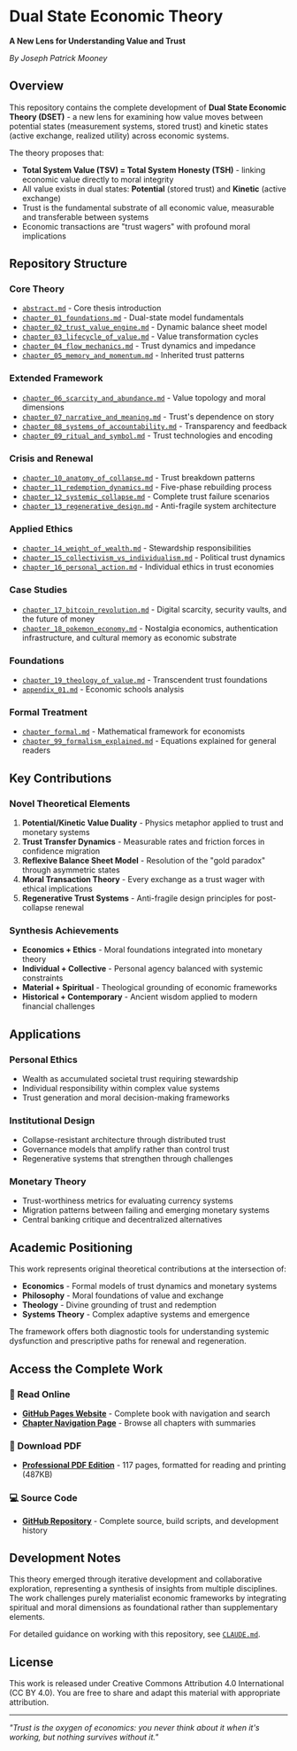 # Dual State Economic Theory

**A New Lens for Understanding Value and Trust**

*By Joseph Patrick Mooney*

## Overview

This repository contains the complete development of **Dual State Economic Theory (DSET)** - a new lens for examining how value moves between potential states (measurement systems, stored trust) and kinetic states (active exchange, realized utility) across economic systems. 

The theory proposes that:
- **Total System Value (TSV) = Total System Honesty (TSH)** - linking economic value directly to moral integrity
- All value exists in dual states: **Potential** (stored trust) and **Kinetic** (active exchange)
- Trust is the fundamental substrate of all economic value, measurable and transferable between systems
- Economic transactions are "trust wagers" with profound moral implications

## Repository Structure

### Core Theory
- [`abstract.md`](abstract.md) - Core thesis introduction
- [`chapter_01_foundations.md`](chapter_01_foundations.md) - Dual-state model fundamentals
- [`chapter_02_trust_value_engine.md`](chapter_02_trust_value_engine.md) - Dynamic balance sheet model
- [`chapter_03_lifecycle_of_value.md`](chapter_03_lifecycle_of_value.md) - Value transformation cycles
- [`chapter_04_flow_mechanics.md`](chapter_04_flow_mechanics.md) - Trust dynamics and impedance
- [`chapter_05_memory_and_momentum.md`](chapter_05_memory_and_momentum.md) - Inherited trust patterns

### Extended Framework
- [`chapter_06_scarcity_and_abundance.md`](chapter_06_scarcity_and_abundance.md) - Value topology and moral dimensions
- [`chapter_07_narrative_and_meaning.md`](chapter_07_narrative_and_meaning.md) - Trust's dependence on story
- [`chapter_08_systems_of_accountability.md`](chapter_08_systems_of_accountability.md) - Transparency and feedback
- [`chapter_09_ritual_and_symbol.md`](chapter_09_ritual_and_symbol.md) - Trust technologies and encoding

### Crisis and Renewal
- [`chapter_10_anatomy_of_collapse.md`](chapter_10_anatomy_of_collapse.md) - Trust breakdown patterns
- [`chapter_11_redemption_dynamics.md`](chapter_11_redemption_dynamics.md) - Five-phase rebuilding process
- [`chapter_12_systemic_collapse.md`](chapter_12_systemic_collapse.md) - Complete trust failure scenarios
- [`chapter_13_regenerative_design.md`](chapter_13_regenerative_design.md) - Anti-fragile system architecture

### Applied Ethics
- [`chapter_14_weight_of_wealth.md`](chapter_14_weight_of_wealth.md) - Stewardship responsibilities
- [`chapter_15_collectivism_vs_individualism.md`](chapter_15_collectivism_vs_individualism.md) - Political trust dynamics
- [`chapter_16_personal_action.md`](chapter_16_personal_action.md) - Individual ethics in trust economies

### Case Studies
- [`chapter_17_bitcoin_revolution.md`](chapter_17_bitcoin_revolution.md) - Digital scarcity, security vaults, and the future of money
- [`chapter_18_pokemon_economy.md`](chapter_18_pokemon_economy.md) - Nostalgia economics, authentication infrastructure, and cultural memory as economic substrate

### Foundations
- [`chapter_19_theology_of_value.md`](chapter_19_theology_of_value.md) - Transcendent trust foundations
- [`appendix_01.md`](appendix_01.md) - Economic schools analysis

### Formal Treatment
- [`chapter_formal.md`](chapter_formal.md) - Mathematical framework for economists
- [`chapter_99_formalism_explained.md`](chapter_99_formalism_explained.md) - Equations explained for general readers

## Key Contributions

### Novel Theoretical Elements
1. **Potential/Kinetic Value Duality** - Physics metaphor applied to trust and monetary systems
2. **Trust Transfer Dynamics** - Measurable rates and friction forces in confidence migration
3. **Reflexive Balance Sheet Model** - Resolution of the "gold paradox" through asymmetric states
4. **Moral Transaction Theory** - Every exchange as a trust wager with ethical implications
5. **Regenerative Trust Systems** - Anti-fragile design principles for post-collapse renewal

### Synthesis Achievements
- **Economics + Ethics** - Moral foundations integrated into monetary theory
- **Individual + Collective** - Personal agency balanced with systemic constraints
- **Material + Spiritual** - Theological grounding of economic frameworks
- **Historical + Contemporary** - Ancient wisdom applied to modern financial challenges

## Applications

### Personal Ethics
- Wealth as accumulated societal trust requiring stewardship
- Individual responsibility within complex value systems
- Trust generation and moral decision-making frameworks

### Institutional Design
- Collapse-resistant architecture through distributed trust
- Governance models that amplify rather than control trust
- Regenerative systems that strengthen through challenges

### Monetary Theory
- Trust-worthiness metrics for evaluating currency systems
- Migration patterns between failing and emerging monetary systems
- Central banking critique and decentralized alternatives

## Academic Positioning

This work represents original theoretical contributions at the intersection of:
- **Economics** - Formal models of trust dynamics and monetary systems
- **Philosophy** - Moral foundations of value and exchange
- **Theology** - Divine grounding of trust and redemption
- **Systems Theory** - Complex adaptive systems and emergence

The framework offers both diagnostic tools for understanding systemic dysfunction and prescriptive paths for renewal and regeneration.

## Access the Complete Work

### 📖 Read Online
- **[GitHub Pages Website](https://joemooney.github.io/dual-state-value-theory/)** - Complete book with navigation and search
- **[Chapter Navigation Page](https://joemooney.github.io/dual-state-value-theory/complete-book.html)** - Browse all chapters with summaries

### 📄 Download PDF
- **[Professional PDF Edition](output/dset_book.pdf)** - 117 pages, formatted for reading and printing (487KB)

### 💻 Source Code
- **[GitHub Repository](https://github.com/joemooney/dual-state-value-theory)** - Complete source, build scripts, and development history

## Development Notes

This theory emerged through iterative development and collaborative exploration, representing a synthesis of insights from multiple disciplines. The work challenges purely materialist economic frameworks by integrating spiritual and moral dimensions as foundational rather than supplementary elements.

For detailed guidance on working with this repository, see [`CLAUDE.md`](CLAUDE.md).

## License

This work is released under Creative Commons Attribution 4.0 International (CC BY 4.0).
You are free to share and adapt this material with appropriate attribution.

---

*"Trust is the oxygen of economics: you never think about it when it's working, but nothing survives without it."*